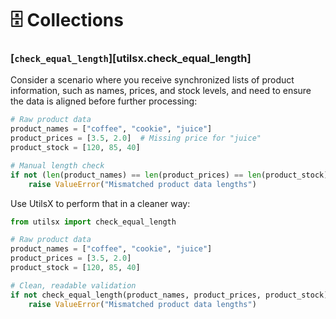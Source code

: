 # 🗄️ Collections

### [`check_equal_length`][utilsx.check_equal_length]

Consider a scenario where you receive synchronized lists of product information,
such as names, prices, and stock levels, and need to ensure the data is aligned
before further processing:

``` py title="manual.py" hl_lines="7"
# Raw product data
product_names = ["coffee", "cookie", "juice"]
product_prices = [3.5, 2.0]  # Missing price for "juice"
product_stock = [120, 85, 40]

# Manual length check
if not (len(product_names) == len(product_prices) == len(product_stock)):
    raise ValueError("Mismatched product data lengths")
```

Use UtilsX to perform that in a cleaner way:

``` py title="with_utilsx.py" hl_lines="1 9"
from utilsx import check_equal_length

# Raw product data
product_names = ["coffee", "cookie", "juice"]
product_prices = [3.5, 2.0]
product_stock = [120, 85, 40]

# Clean, readable validation
if not check_equal_length(product_names, product_prices, product_stock):
    raise ValueError("Mismatched product data lengths")
```
